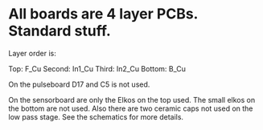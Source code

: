 # All boards are 4 layer PCBs. Standard stuff.

Layer order is:

Top:    F_Cu
Second: In1_Cu
Third:  In2_Cu
Bottom: B_Cu



On the pulseboard D17 and C5 is not used.

On the sensorboard are only the Elkos on the top used. The small elkos on the bottom are not used. Also there are two ceramic caps not used on the low pass stage. See the schematics for more details.

